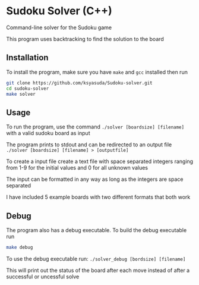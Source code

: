 # Sudoku Solver (C++)

Command-line solver for the Sudoku game

This program uses backtracking to find the solution to the board

## Installation

To install the program, make sure you have `make` and `gcc` installed then run
```bash
git clone https://github.com/ksyasuda/Sudoku-solver.git
cd sudoku-solver
make solver
```

## Usage

To run the program, use the command `./solver [boardsize] [filename]` with a valid sudoku board as input

The program prints to stdout and can be redirected to an output file `./solver [boardsize] [filename] > [outputfile]`	

To create a input file create a text file with space separated integers ranging
from 1-9 for the initial values and 0 for all unknown values

The input can be formatted in any way as long as the integers are space separated

I have included 5 example boards with two different formats that both work

## Debug

The program also has a debug executable.  To build the debug executable run

```bash
make debug
```
To use the debug executable run: `./solver_debug [bordsize] [filename]` 

This will print out the status of the board after each move instead of after a
successful or uncessful solve
